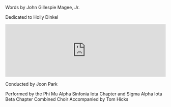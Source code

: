 Words by John Gillespie Magee, Jr.

Dedicated to Holly Dinkel

<iframe width="100%" height="166" scrolling="no" frameborder="no" allow="autoplay" src="https://w.soundcloud.com/player/?url=https%3A//api.soundcloud.com/tracks/364509530&color=%234e2a84&auto_play=false&hide_related=false&show_comments=true&show_user=true&show_reposts=false&show_teaser=true"></iframe>

Conducted by Joon Park

Performed by the Phi Mu Alpha Sinfonia Iota Chapter and Sigma Alpha Iota Beta Chapter Combined Choir
Accompanied by Tom Hicks
